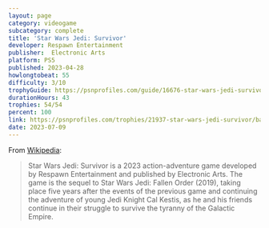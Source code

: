 ```yaml
---
layout: page
category: videogame
subcategory: complete
title: 'Star Wars Jedi: Survivor'
developer: Respawn Entertainment
publisher: 	Electronic Arts
platform: PS5
published: 2023-04-28
howlongtobeat: 55
difficulty: 3/10
trophyGuide: https://psnprofiles.com/guide/16676-star-wars-jedi-survivor-trophy-guide
durationHours: 43
trophies: 54/54
percent: 100
link: https://psnprofiles.com/trophies/21937-star-wars-jedi-survivor/barrelofjuice
date: 2023-07-09
---
```


From [Wikipedia](https://en.wikipedia.org/wiki/Star_Wars_Jedi:_Survivor):

> Star Wars Jedi: Survivor is a 2023 action-adventure game developed by Respawn Entertainment and published by Electronic Arts. The game is the sequel to Star Wars Jedi: Fallen Order (2019), taking place five years after the events of the previous game and continuing the adventure of young Jedi Knight Cal Kestis, as he and his friends continue in their struggle to survive the tyranny of the Galactic Empire.
